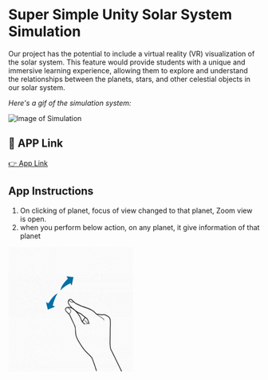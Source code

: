 # Super Simple Unity Solar System Simulation


Our project has the potential to include a virtual reality (VR) visualization of the solar system. This feature would provide students with a unique and immersive learning experience, allowing them to explore and understand the relationships between the planets, stars, and other celestial objects in our solar system.


*Here's a gif of the simulation system:*

![Image of Simulation](./simulation.gif)


## 🔗 APP Link
[👉  App Link](https://drive.google.com/file/d/1-yx9VLJ5Lg4oDqOU7Ec7BLIQqUphYqhx/view?usp=share_link)

## App Instructions
1. On clicking of planet, focus of view changed to that planet, Zoom view is open.
2. when you perform below action, on any planet, it give information of that planet 

<img src = "action.gif" width = "250" height = "250">

